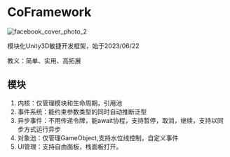 # CoFramework
![facebook_cover_photo_2](https://github.com/yueh0607/CoFramework/assets/102401735/1f07641f-1eb6-4525-91af-dd42de5a4fa3)


模块化Unity3D敏捷开发框架，始于2023/06/22

教义：简单、实用、高拓展

## 模块

1. 内核：仅管理模块和生命周期，引用池
2. 事件系统：能约束参数类型的同时自动推断泛型
3. 异步事件：不用传递令牌，能await协程，支持暂停，取消，继续，支持以同步方式运行异步
4. 对象池：仅管理GameObject,支持水位线控制，自定义事件
5. UI管理：支持自由面板，栈面板打开。
   
